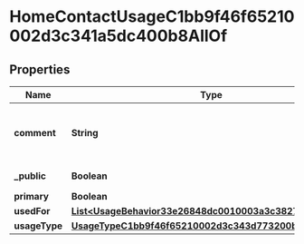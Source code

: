

# HomeContactUsageC1bb9f46f65210002d3c341a5dc400b8AllOf


## Properties

| Name | Type | Description | Notes |
|------------ | ------------- | ------------- | -------------|
|**comment** | **String** | Returns the description for a given communication method. |  [optional] |
|**_public** | **Boolean** | Is Public Visibility |  [optional] |
|**primary** | **Boolean** | Is Primary |  [optional] |
|**usedFor** | [**List&lt;UsageBehavior33e26848dc0010003a3c3827858901b4&gt;**](UsageBehavior33e26848dc0010003a3c3827858901b4.md) | Used For |  [optional] |
|**usageType** | [**UsageTypeC1bb9f46f65210002d3c343d773200bc**](UsageTypeC1bb9f46f65210002d3c343d773200bc.md) |  |  [optional] |



